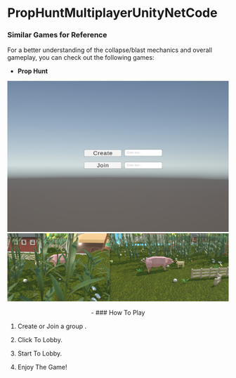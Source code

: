 # PropHuntMultiplayerUnityNetCode
### Similar Games for Reference
For a better understanding of the collapse/blast mechanics and overall gameplay, you can check out the following games:
- **Prop Hunt**
<p align="center">
  <img src="https://github.com/Emreceliik/PropHuntMultiplayerUnityNetCode/blob/main/Images/Lobby.png" alt="Project Image" />
  <img src="https://github.com/Emreceliik/PropHuntMultiplayerUnityNetCode/blob/main/Images/GameInside.png" alt="Project Image" />
  
</p>
<p align="center">
- ### How To Play
  
1. Create or Join a group .
   
2. Click To Lobby.
   
3. Start To Lobby.
 
4. Enjoy The Game!
</p>

